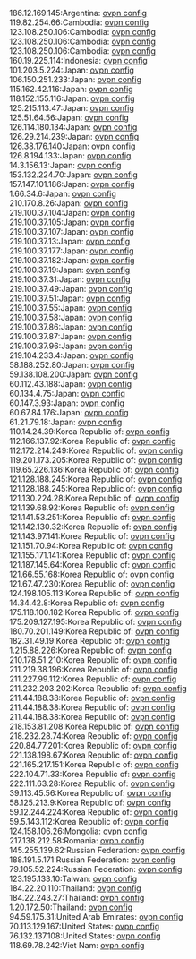 186.12.169.145:Argentina: [ovpn config](vpn/186_12_169_145.ovpn)  
119.82.254.66:Cambodia: [ovpn config](vpn/119_82_254_66.ovpn)  
123.108.250.106:Cambodia: [ovpn config](vpn/123_108_250_106.ovpn)  
123.108.250.106:Cambodia: [ovpn config](vpn/123_108_250_106.ovpn)  
123.108.250.106:Cambodia: [ovpn config](vpn/123_108_250_106.ovpn)  
160.19.225.114:Indonesia: [ovpn config](vpn/160_19_225_114.ovpn)  
101.203.5.224:Japan: [ovpn config](vpn/101_203_5_224.ovpn)  
106.150.251.233:Japan: [ovpn config](vpn/106_150_251_233.ovpn)  
115.162.42.116:Japan: [ovpn config](vpn/115_162_42_116.ovpn)  
118.152.155.116:Japan: [ovpn config](vpn/118_152_155_116.ovpn)  
125.215.113.47:Japan: [ovpn config](vpn/125_215_113_47.ovpn)  
125.51.64.56:Japan: [ovpn config](vpn/125_51_64_56.ovpn)  
126.114.180.134:Japan: [ovpn config](vpn/126_114_180_134.ovpn)  
126.29.214.239:Japan: [ovpn config](vpn/126_29_214_239.ovpn)  
126.38.176.140:Japan: [ovpn config](vpn/126_38_176_140.ovpn)  
126.8.194.133:Japan: [ovpn config](vpn/126_8_194_133.ovpn)  
14.3.156.13:Japan: [ovpn config](vpn/14_3_156_13.ovpn)  
153.132.224.70:Japan: [ovpn config](vpn/153_132_224_70.ovpn)  
157.147.101.186:Japan: [ovpn config](vpn/157_147_101_186.ovpn)  
1.66.34.6:Japan: [ovpn config](vpn/1_66_34_6.ovpn)  
210.170.8.26:Japan: [ovpn config](vpn/210_170_8_26.ovpn)  
219.100.37.104:Japan: [ovpn config](vpn/219_100_37_104.ovpn)  
219.100.37.105:Japan: [ovpn config](vpn/219_100_37_105.ovpn)  
219.100.37.107:Japan: [ovpn config](vpn/219_100_37_107.ovpn)  
219.100.37.13:Japan: [ovpn config](vpn/219_100_37_13.ovpn)  
219.100.37.177:Japan: [ovpn config](vpn/219_100_37_177.ovpn)  
219.100.37.182:Japan: [ovpn config](vpn/219_100_37_182.ovpn)  
219.100.37.19:Japan: [ovpn config](vpn/219_100_37_19.ovpn)  
219.100.37.31:Japan: [ovpn config](vpn/219_100_37_31.ovpn)  
219.100.37.49:Japan: [ovpn config](vpn/219_100_37_49.ovpn)  
219.100.37.51:Japan: [ovpn config](vpn/219_100_37_51.ovpn)  
219.100.37.55:Japan: [ovpn config](vpn/219_100_37_55.ovpn)  
219.100.37.58:Japan: [ovpn config](vpn/219_100_37_58.ovpn)  
219.100.37.86:Japan: [ovpn config](vpn/219_100_37_86.ovpn)  
219.100.37.87:Japan: [ovpn config](vpn/219_100_37_87.ovpn)  
219.100.37.96:Japan: [ovpn config](vpn/219_100_37_96.ovpn)  
219.104.233.4:Japan: [ovpn config](vpn/219_104_233_4.ovpn)  
58.188.252.80:Japan: [ovpn config](vpn/58_188_252_80.ovpn)  
59.138.108.200:Japan: [ovpn config](vpn/59_138_108_200.ovpn)  
60.112.43.188:Japan: [ovpn config](vpn/60_112_43_188.ovpn)  
60.134.4.75:Japan: [ovpn config](vpn/60_134_4_75.ovpn)  
60.147.3.93:Japan: [ovpn config](vpn/60_147_3_93.ovpn)  
60.67.84.176:Japan: [ovpn config](vpn/60_67_84_176.ovpn)  
61.21.79.18:Japan: [ovpn config](vpn/61_21_79_18.ovpn)  
110.14.24.39:Korea Republic of: [ovpn config](vpn/110_14_24_39.ovpn)  
112.166.137.92:Korea Republic of: [ovpn config](vpn/112_166_137_92.ovpn)  
112.172.214.249:Korea Republic of: [ovpn config](vpn/112_172_214_249.ovpn)  
119.201.173.205:Korea Republic of: [ovpn config](vpn/119_201_173_205.ovpn)  
119.65.226.136:Korea Republic of: [ovpn config](vpn/119_65_226_136.ovpn)  
121.128.188.245:Korea Republic of: [ovpn config](vpn/121_128_188_245.ovpn)  
121.128.188.245:Korea Republic of: [ovpn config](vpn/121_128_188_245.ovpn)  
121.130.224.28:Korea Republic of: [ovpn config](vpn/121_130_224_28.ovpn)  
121.139.68.92:Korea Republic of: [ovpn config](vpn/121_139_68_92.ovpn)  
121.141.53.251:Korea Republic of: [ovpn config](vpn/121_141_53_251.ovpn)  
121.142.130.32:Korea Republic of: [ovpn config](vpn/121_142_130_32.ovpn)  
121.143.97.141:Korea Republic of: [ovpn config](vpn/121_143_97_141.ovpn)  
121.151.70.94:Korea Republic of: [ovpn config](vpn/121_151_70_94.ovpn)  
121.155.171.141:Korea Republic of: [ovpn config](vpn/121_155_171_141.ovpn)  
121.187.145.64:Korea Republic of: [ovpn config](vpn/121_187_145_64.ovpn)  
121.66.55.168:Korea Republic of: [ovpn config](vpn/121_66_55_168.ovpn)  
121.67.47.230:Korea Republic of: [ovpn config](vpn/121_67_47_230.ovpn)  
124.198.105.113:Korea Republic of: [ovpn config](vpn/124_198_105_113.ovpn)  
14.34.42.8:Korea Republic of: [ovpn config](vpn/14_34_42_8.ovpn)  
175.118.100.182:Korea Republic of: [ovpn config](vpn/175_118_100_182.ovpn)  
175.209.127.195:Korea Republic of: [ovpn config](vpn/175_209_127_195.ovpn)  
180.70.201.149:Korea Republic of: [ovpn config](vpn/180_70_201_149.ovpn)  
182.31.49.19:Korea Republic of: [ovpn config](vpn/182_31_49_19.ovpn)  
1.215.88.226:Korea Republic of: [ovpn config](vpn/1_215_88_226.ovpn)  
210.178.51.210:Korea Republic of: [ovpn config](vpn/210_178_51_210.ovpn)  
211.219.38.196:Korea Republic of: [ovpn config](vpn/211_219_38_196.ovpn)  
211.227.99.112:Korea Republic of: [ovpn config](vpn/211_227_99_112.ovpn)  
211.232.203.202:Korea Republic of: [ovpn config](vpn/211_232_203_202.ovpn)  
211.44.188.38:Korea Republic of: [ovpn config](vpn/211_44_188_38.ovpn)  
211.44.188.38:Korea Republic of: [ovpn config](vpn/211_44_188_38.ovpn)  
211.44.188.38:Korea Republic of: [ovpn config](vpn/211_44_188_38.ovpn)  
218.153.81.208:Korea Republic of: [ovpn config](vpn/218_153_81_208.ovpn)  
218.232.28.74:Korea Republic of: [ovpn config](vpn/218_232_28_74.ovpn)  
220.84.77.201:Korea Republic of: [ovpn config](vpn/220_84_77_201.ovpn)  
221.138.198.67:Korea Republic of: [ovpn config](vpn/221_138_198_67.ovpn)  
221.165.217.151:Korea Republic of: [ovpn config](vpn/221_165_217_151.ovpn)  
222.104.71.33:Korea Republic of: [ovpn config](vpn/222_104_71_33.ovpn)  
222.111.63.28:Korea Republic of: [ovpn config](vpn/222_111_63_28.ovpn)  
39.113.45.56:Korea Republic of: [ovpn config](vpn/39_113_45_56.ovpn)  
58.125.213.9:Korea Republic of: [ovpn config](vpn/58_125_213_9.ovpn)  
59.12.244.224:Korea Republic of: [ovpn config](vpn/59_12_244_224.ovpn)  
59.5.143.112:Korea Republic of: [ovpn config](vpn/59_5_143_112.ovpn)  
124.158.106.26:Mongolia: [ovpn config](vpn/124_158_106_26.ovpn)  
217.138.212.58:Romania: [ovpn config](vpn/217_138_212_58.ovpn)  
145.255.139.62:Russian Federation: [ovpn config](vpn/145_255_139_62.ovpn)  
188.191.5.171:Russian Federation: [ovpn config](vpn/188_191_5_171.ovpn)  
79.105.52.224:Russian Federation: [ovpn config](vpn/79_105_52_224.ovpn)  
123.195.133.10:Taiwan: [ovpn config](vpn/123_195_133_10.ovpn)  
184.22.20.110:Thailand: [ovpn config](vpn/184_22_20_110.ovpn)  
184.22.243.27:Thailand: [ovpn config](vpn/184_22_243_27.ovpn)  
1.20.172.50:Thailand: [ovpn config](vpn/1_20_172_50.ovpn)  
94.59.175.31:United Arab Emirates: [ovpn config](vpn/94_59_175_31.ovpn)  
70.113.129.167:United States: [ovpn config](vpn/70_113_129_167.ovpn)  
76.132.137.108:United States: [ovpn config](vpn/76_132_137_108.ovpn)  
118.69.78.242:Viet Nam: [ovpn config](vpn/118_69_78_242.ovpn)  
